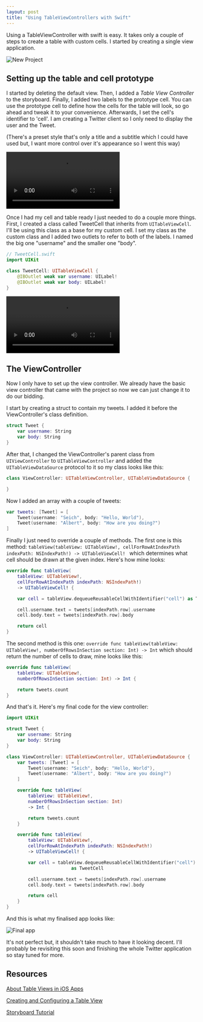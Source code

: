 ```yaml
---
layout: post
title: "Using TableViewControllers with Swift"
---
```


Using a TableViewController with swift is easy. It takes only a couple of steps to create a table with custom cells. I started by creating a single view application.

![New Project](/images/2014-07-31-using-tableviewcontrollers/swiftTables_step_1.png)

## Setting up the table and cell prototype

I started by deleting the default view. Then, I added a _Table View Controller_ to the storyboard.
Finally, I added two labels to the prototype cell. You can use the prototype cell to define how the cells for the table will look, so go ahead and tweak it to your convenience. Afterwards, I set the cell's identifier to 'cell'. I am creating a Twitter client so I only need to display the user and the Tweet.

(There's a preset style that's only a title and a subtitle which I could have used but, I want more control over it's appearance so I went this way)

<video controls>
    <source src="/images/2014-07-31-using-tableviewcontrollers/swiftTable_step_1.mp4" type="video/mp4; codecs=avc1.42E01E,mp4a.40.2">
    <source src="/images/2014-07-31-using-tableviewcontrollers/swiftTable_step_1.webm" type="video/webm; codecs=vp8,vorbis">
</video>

Once I had my cell and table ready I just needed to do a couple more things. First, I created a class called TweetCell that inherits from `UITableViewCell`. I'll be using this class as a base for my custom cell. I set my class as the custom class and I added two outlets to refer to both of the labels. I named the big one "username" and the smaller one "body".

``` swift
// TweetCell.swift
import UIKit

class TweetCell: UITableViewCell {
    @IBOutlet weak var username: UILabel!
    @IBOutlet weak var body: UILabel!
}
```

<video controls>
    <source src="/images/2014-07-31-using-tableviewcontrollers/swiftTable_step_2.mp4" type="video/mp4; codecs=avc1.42E01E,mp4a.40.2">
    <source src="/images/2014-07-31-using-tableviewcontrollers/swiftTable_step_2.webm" type="video/webm; codecs=vp8,vorbis">
</video>

## The ViewController
Now I only have to set up the view controller. We already have the basic view controller that came with the project so now we can just change it to do our bidding.

I start by creating a struct to contain my tweets. I added it before the ViewController's class definition.

``` swift
struct Tweet {
    var username: String
    var body: String
}
```

After that, I changed the ViewController's parent class from `UIViewController` to `UITableViewController` and added the `UITableViewDataSource` protocol to it so my class looks like this:

``` swift
class ViewController: UITableViewController, UITableViewDataSource {

}
```

Now I added an array with a couple of tweets:

``` swift
var tweets: [Tweet] = [
    Tweet(username: "Seich", body: "Hello, World"),
    Tweet(username: "Albert", body: "How are you doing?")
]
```

Finally I just need to override a couple of methods. The first one is this method:  `tableView(tableView: UITableView!, cellForRowAtIndexPath indexPath: NSIndexPath!) -> UITableViewCell! ` which determines what cell should be drawn at the given index. Here's how mine looks:

``` swift
override func tableView(
    tableView: UITableView!,
    cellForRowAtIndexPath indexPath: NSIndexPath!)
    -> UITableViewCell! {

    var cell = tableView.dequeueReusableCellWithIdentifier("cell") as TweetCell

    cell.username.text = tweets[indexPath.row].username
    cell.body.text = tweets[indexPath.row].body

    return cell
}
```

 The second method is this one: `override func tableView(tableView: UITableView!, numberOfRowsInSection section: Int) -> Int` which should return the number of cells to draw, mine looks like this:

``` swift
override func tableView(
    tableView: UITableView!,
    numberOfRowsInSection section: Int) -> Int {

    return tweets.count
}
```

And that's it. Here's my final code for the view controller:

``` swift
import UIKit

struct Tweet {
    var username: String
    var body: String
}

class ViewController: UITableViewController, UITableViewDataSource {
    var tweets: [Tweet] = [
        Tweet(username: "Seich", body: "Hello, World"),
        Tweet(username: "Albert", body: "How are you doing?")
    ]

    override func tableView(
        tableView: UITableView!,
        numberOfRowsInSection section: Int)
        -> Int {

        return tweets.count
    }

    override func tableView(
        tableView: UITableView!,
        cellForRowAtIndexPath indexPath: NSIndexPath!)
        -> UITableViewCell! {

        var cell = tableView.dequeueReusableCellWithIdentifier("cell")
                        as TweetCell

        cell.username.text = tweets[indexPath.row].username
        cell.body.text = tweets[indexPath.row].body

        return cell
    }
}
```

 And this is what my finalised app looks like:

<img src="/images/2014-07-31-using-tableviewcontrollers/swiftTables_final.png" alt="Final app" class="small">

It's not perfect but, it shouldn't take much to have it looking decent. I'll probably be revisiting this soon and finishing the whole Twitter application so stay tuned for more.

## Resources
[About Table Views in iOS Apps](https://developer.apple.com/library/ios/documentation/userexperience/conceptual/tableview_iphone/AboutTableViewsiPhone/AboutTableViewsiPhone.html)

[Creating and Configuring a Table View](https://developer.apple.com/library/ios/documentation/userexperience/conceptual/tableview_iphone/CreateConfigureTableView/CreateConfigureTableView.html)

[Storyboard Tutorial](http://www.raywenderlich.com/50308/storyboards-tutorial-in-ios-7-part-1)
